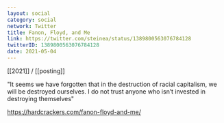 ```yaml
---
layout: social
category: social
network: Twitter
title: Fanon, Floyd, and Me
link: https://twitter.com/steinea/status/1389800563076784128
twitterID: 1389800563076784128
date: 2021-05-04
---
```


[[2021]] / [[posting]]

"It seems we have forgotten that in the destruction of racial capitalism, we will be destroyed ourselves. I do not trust anyone who isn’t invested in destroying themselves"

<https://hardcrackers.com/fanon-floyd-and-me/>

